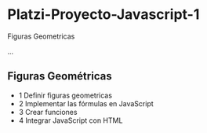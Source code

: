 # Platzi-Proyecto-Javascript-1
Figuras Geometricas

...

## Figuras Geométricas

- 1 Definir figuras geometricas
- 2 Implementar las fórmulas en JavaScript
- 3 Crear funciones
- 4 Integrar JavaScript con HTML
